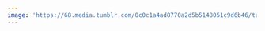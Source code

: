 ```yaml
---
image: 'https://68.media.tumblr.com/0c0c1a4ad8770a2d5b5148051c9d6b46/tumblr_n79icm7NHn1tbdx3so1_r1_1280.jpg'
---
```

